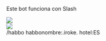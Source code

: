 Este bot funciona con Slash

<img src="https://i.imgur.com/xs05Usa.png">

<br>
<img src="https://i.imgur.com/xxCKVLE.png">
<br>
/habbo habbonombre:.iroke. hotel:ES
<br>
